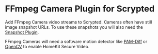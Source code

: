 # FFmpeg Camera Plugin for Scrypted

Add FFmpeg Camera video streams to Scrypted. Cameras often have still image snapshot URLs. To use these snapshots you will also need the [Snapshot Plugin](#/component/plugin/install/@scrypted/snapshot).

FFmpeg Cameras will need a software motion detector like [PAM-Diff](#/component/plugin/install/@scrypted/pam-diff) or [OpenCV](#/component/plugin/install/@scrypted/opencv) to enable HomeKit Secure Video.
